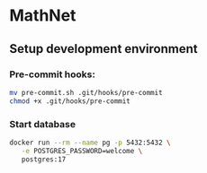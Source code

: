 # MathNet
## Setup development environment
### Pre-commit hooks:
```bash
mv pre-commit.sh .git/hooks/pre-commit
chmod +x .git/hooks/pre-commit
```
### Start database
```bash
docker run --rm --name pg -p 5432:5432 \
   -e POSTGRES_PASSWORD=welcome \
   postgres:17
```
